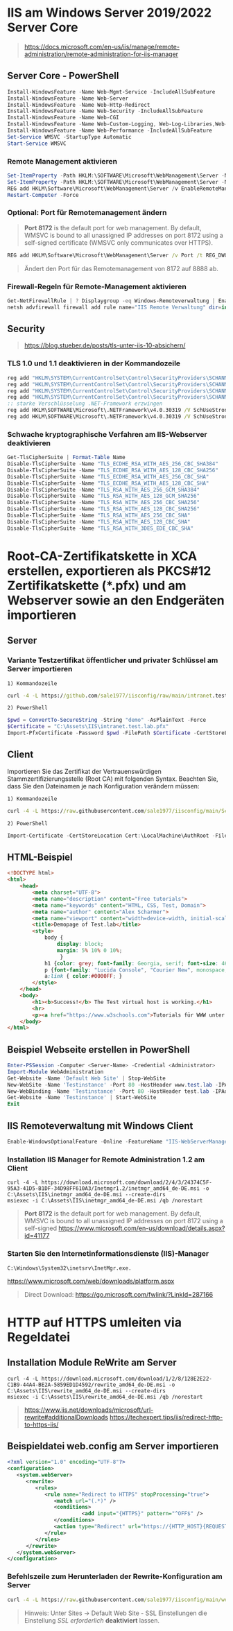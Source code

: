 # IIS am Windows Server 2019/2022 Server Core
> https://docs.microsoft.com/en-us/iis/manage/remote-administration/remote-administration-for-iis-manager

## Server Core - PowerShell
```PowerShell
Install-WindowsFeature -Name Web-Mgmt-Service -IncludeAllSubFeature
Install-WindowsFeature -Name Web-Server
Install-WindowsFeature -Name Web-Http-Redirect
Install-WindowsFeature -Name Web-Security -IncludeAllSubFeature
Install-WindowsFeature -Name Web-CGI
Install-WindowsFeature -Name Web-Custom-Logging, Web-Log-Libraries,Web-Request-Monitor, Web-Http-Tracing
Install-WindowsFeature -Name Web-Performance -IncludeAllSubFeature
Set-Service WMSVC -StartupType Automatic
Start-Service WMSVC
```
###  Remote Management aktivieren
```PowerShell
Set-ItemProperty -Path HKLM:\SOFTWARE\Microsoft\WebManagement\Server -Name RequiresWindowsCredentials -Value 1 -Type DWORD -Force
Set-ItemProperty -Path HKLM:\SOFTWARE\Microsoft\WebManagement\Server -Name EnableRemoteManagement -Value 1 -Force
REG add HKLM\Software\Microsoft\WebManagement\Server /v EnableRemoteManagement /t REG_DWORD /d 1 /f
Restart-Computer -Force
```
### Optional: Port für Remotemanagement ändern
> **Port 8172** is the default port for web management. By default, WMSVC is bound to all unassigned IP addresses on port 8172 using a self-signed certificate (WMSVC only communicates over HTTPS).
```cmd
REG add HKLM\Software\Microsoft\WebManagement\Server /v Port /t REG_DWORD /d 8888 /f
```
> Ändert den Port für das Remotemanagement von 8172 auf 8888 ab.
### Firewall-Regeln für Remote-Management aktivieren
```PowerShell
Get-NetFirewallRule | ? Displaygroup -eq Windows-Remoteverwaltung | Enable-NetFirewallRule
netsh advfirewall firewall add rule name="IIS Remote Verwaltung" dir=in action=allow service=WMSVC
```
## Security
> https://blog.stueber.de/posts/tls-unter-iis-10-absichern/

### TLS 1.0 und 1.1 deaktivieren in der Kommandozeile
```cmd 
reg add "HKLM\SYSTEM\CurrentControlSet\Control\SecurityProviders\SCHANNEL\Protocols\TLS 1.0\Client" /v "Enabled" /t REG_DWORD /d 0 /f > nul 2>&1
reg add "HKLM\SYSTEM\CurrentControlSet\Control\SecurityProviders\SCHANNEL\Protocols\TLS 1.1\Client" /v "Enabled" /t REG_DWORD /d 0 /f > nul 2>&1
reg add "HKLM\SYSTEM\CurrentControlSet\Control\SecurityProviders\SCHANNEL\Protocols\TLS 1.0\Server" /v "Enabled" /t REG_DWORD /d 0 /f > nul 2>&1
reg add "HKLM\SYSTEM\CurrentControlSet\Control\SecurityProviders\SCHANNEL\Protocols\TLS 1.1\Server" /v "Enabled" /t REG_DWORD /d 0 /f > nul 2>&1
:: starke Verschlüsselung .NET-Framework erzwingen
reg add HKLM\SOFTWARE\Microsoft\.NETFramework\v4.0.30319 /V SchUseStrongCrypto /T REG_DWORD /D 1 /f >NUL 2>&1
reg add HKLM\SOFTWARE\Microsoft\.NETFramework\v4.0.30319 /V SchUseStrongCrypto /T REG_DWORD /D 1 /reg:64 /f >NUL 2>&1
```
### Schwache kryptographische Verfahren am IIS-Webserver deaktivieren
```PowerShell
Get-TlsCipherSuite | Format-Table Name 
Disable-TlsCipherSuite -Name "TLS_ECDHE_RSA_WITH_AES_256_CBC_SHA384"
Disable-TlsCipherSuite -Name "TLS_ECDHE_RSA_WITH_AES_128_CBC_SHA256"
Disable-TlsCipherSuite -Name "TLS_ECDHE_RSA_WITH_AES_256_CBC_SHA"
Disable-TlsCipherSuite -Name "TLS_ECDHE_RSA_WITH_AES_128_CBC_SHA"
Disable-TlsCipherSuite -Name "TLS_RSA_WITH_AES_256_GCM_SHA384"
Disable-TlsCipherSuite -Name "TLS_RSA_WITH_AES_128_GCM_SHA256"
Disable-TlsCipherSuite -Name "TLS_RSA_WITH_AES_256_CBC_SHA256"
Disable-TlsCipherSuite -Name "TLS_RSA_WITH_AES_128_CBC_SHA256"
Disable-TlsCipherSuite -Name "TLS_RSA_WITH_AES_256_CBC_SHA"
Disable-TlsCipherSuite -Name "TLS_RSA_WITH_AES_128_CBC_SHA"
Disable-TlsCipherSuite -Name "TLS_RSA_WITH_3DES_EDE_CBC_SHA"
```
# Root-CA-Zertifikatskette in XCA erstellen, exportieren als PKCS#12 Zertifikatskette (*.pfx) und am Webserver sowie an den Endgeräten importieren
## Server
### Variante Testzertifikat öffentlicher und privater Schlüssel am Server importieren

`1) Kommandozeile`
```cmd
curl -4 -L https://github.com/sale1977/iisconfig/raw/main/intranet.test.lab.pfx -o C:\Assets\IIS\intranet.test.lab.pfx --create-dirs
```
`2) PowerShell`
```PowerShell
$pwd = ConvertTo-SecureString -String "demo" -AsPlainText -Force
$Certificate = "C:\Assets\IIS\intranet.test.lab.pfx"
Import-PfxCertificate -Password $pwd -FilePath $Certificate -CertStoreLocation Cert:\LocalMachine\My -Exportable # optional if i want the private key to be exportable
```
## Client
Importieren Sie das Zertifikat der Vertrauenswürdigen Stammzertifizierungsstelle (Root CA) mit folgenden Syntax. Beachten Sie, dass Sie den Dateinamen je nach Konfiguration verändern müssen:

`1) Kommandozeile`
```cmd
curl -4 -L https://raw.githubusercontent.com/sale1977/iisconfig/main/Scharmer_Root_CA.crt -o C:\Assets\IIS\Scharmer_Root_CA.crt --create-dirs
```
`2) PowerShell`
```PowerShell
Import-Certificate -CertStoreLocation Cert:\LocalMachine\AuthRoot -FilePath C:\Assets\IIS\Scharmer_Root_CA.crt -Confirm:0
```

## HTML-Beispiel
```HTML
<!DOCTYPE html>
<html>
    <head>
        <meta charset="UTF-8">
        <meta name="description" content="Free tutorials">
        <meta name="keywords" content="HTML, CSS, Test, Domain">
        <meta name="author" content="Alex Scharmer">
        <meta name="viewport" content="width=device-width, initial-scale=1.0">
        <title>Demopage of Test.lab</title>
        <style>
            body {
                display: block;
                margin: 5% 10% 0 10%;
                 }
            h1 {color: grey; font-family: Georgia, serif; font-size: 46px;}
            p {font-family: "Lucida Console", "Courier New", monospace;}
            a:link { color:#0000FF; }
        </style>
    </head>
    <body>
        <h1><b>Success!</b> The Test virtual host is working.</h1>
        <hr>
        <p><a href="https://www.w3schools.com">Tutorials für WWW unter W3Schools.com</a></p>
    </body>
</html>
``` 

## Beispiel Webseite erstellen in PowerShell
```PowerShell
Enter-PSSession -Computer <Server-Name> -Credential <Administrator>
Import-Module WebAdministration
Get-Website -Name 'Default Web Site' | Stop-WebSite
New-WebSite -Name 'Testinstance' -Port 80 -HostHeader www.test.lab -IPAddress "*" -PhysicalPath "C:\inetpub/wwwroot/testlab"
New-WebBinding -Name 'Testinstance' -Port 80 -HostHeader test.lab -IPAddress "*"
Get-Website -Name 'Testinstance' | Start-WebSite
Exit
```
## IIS Remoteverwaltung mit Windows Client
```PowerShell
Enable-WindowsOptionalFeature -Online -FeatureName "IIS-WebServerManagementTools" -All
```
### Installation IIS Manager for Remote Administration 1.2 am Client
```
curl -4 -L https://download.microsoft.com/download/2/4/3/24374C5F-95A3-41D5-B1DF-34D98FF610A3/Inetmgr1.2/inetmgr_amd64_de-DE.msi -o C:\Assets\IIS\inetmgr_amd64_de-DE.msi --create-dirs
msiexec -i C:\Assets\IIS\inetmgr_amd64_de-DE.msi /qb /norestart
```
> **Port 8172** is the default port for web management. By default, WMSVC is bound to all unassigned IP addresses on port 8172 using a self-signed 
> https://www.microsoft.com/en-us/download/details.aspx?id=41177
### Starten Sie den Internetinformationsdienste (IIS)-Manager
```
C:\Windows\System32\inetsrv\InetMgr.exe.
```

https://www.microsoft.com/web/downloads/platform.aspx
> Direct Download: https://go.microsoft.com/fwlink/?LinkId=287166

# HTTP auf HTTPS umleiten via Regeldatei
## Installation Module ReWrite am Server
```
curl -4 -L https://download.microsoft.com/download/1/2/8/128E2E22-C1B9-44A4-BE2A-5859ED1D4592/rewrite_amd64_de-DE.msi -o C:\Assets\IIS\rewrite_amd64_de-DE.msi --create-dirs
msiexec -i C:\Assets\IIS\rewrite_amd64_de-DE.msi /qb /norestart
```
> https://www.iis.net/downloads/microsoft/url-rewrite#additionalDownloads
https://techexpert.tips/iis/redirect-http-to-https-iis/
## Beispieldatei web.config am Server importieren
```XML
<?xml version="1.0" encoding="UTF-8"?>
<configuration>
   <system.webServer>
      <rewrite>
         <rules>
            <rule name="Redirect to HTTPS" stopProcessing="true">
               <match url="(.*)" />
               <conditions>
                        <add input="{HTTPS}" pattern="^OFF$" />
               </conditions>
               <action type="Redirect" url="https://{HTTP_HOST}{REQUEST_URI}" appendQueryString="false" redirectType="Permanent" />
            </rule>
         </rules>
      </rewrite>
   </system.webServer>
</configuration>
```
### Befehlszeile zum Herunterladen der Rewrite-Konfiguration am Server
```cmd
curl -4 -L https://raw.githubusercontent.com/sale1977/iisconfig/main/web.config -o C:\inetpub/wwwroot/web.config --create-dirs
```
> Hinweis: Unter Sites -> Default Web Site - SSL Einstellungen die Einstellung *SSL erforderlich* **deaktiviert** lassen.
